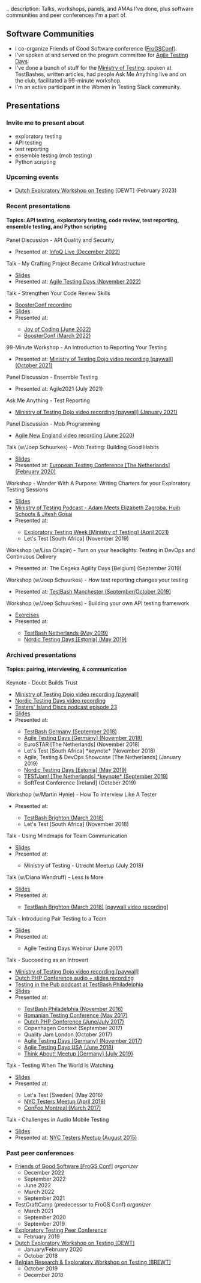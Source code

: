 .. description: Talks, workshops, panels, and AMAs I've done, plus software communities and peer conferences I'm a part of. 

## Software Communities 

- I co-organize Friends of Good Software conference ([FroGSConf](https://frogsconf.nl/)).
- I've spoken at and served on the program committee for [Agile Testing Days](https://agiletestingdays.com/). 
- I've done a bunch of stuff for the [Ministry of Testing](https://www.ministryoftesting.com/): spoken at TestBashes, written articles, had people Ask Me Anything live and on the club, facilitated a 99-minute workshop. 
- I'm an active participant in the Women in Testing Slack community.

## Presentations

### Invite me to present about

- exploratory testing
- API testing
- test reporting
- ensemble testing (mob testing)
- Python scripting


### Upcoming events

- [Dutch Exploratory Workshop on Testing](https://dewt.wordpress.com/) [DEWT] (February 2023)

### Recent presentations
#### Topics: API testing, exploratory testing, code review, test reporting, ensemble testing, and Python scripting

<a href="#" class="accordion" data-toggle="collapse" data-target="#api-security-panel"><i class="fa fa-bullhorn"></i> <i class="fab fa-youtube"></i></a> Panel Discussion - API Quality and Security
<ul id="api-security-panel" class="collapse">
	<li>Presented at: <a href="https://live.infoq.com/?utm_source=linkedin&utm_medium=social&utm_campaign=il1222" target="_blank">InfoQ Live (December 2022)</a></li>
</ul>

<a href="#" class="accordion" data-toggle="collapse" data-target="#crafting-project-infrastructure"><i class="fa fa-bullhorn"></i> <i class="fa fa-file-powerpoint"></i></a> Talk - My Crafting Project Became Critical Infrastructure
<ul id="crafting-project-infrastructure" class="collapse">
	<li><a href="../../assets/slides/cloud-deployment-script.pdf">Slides</a></li>
	<li>Presented at: <a href="https://agiletestingdays.com/2022/session/my-crafting-project-became-critical-infrastructure/" target="_blank">Agile Testing Days (November 2022)</a></li>
</ul>

<a href="#" class="accordion" data-toggle="collapse" data-target="#strengthen-your-code-review-skills"><i class="fa fa-bullhorn"></i> <i class="fab fa-youtube"></i> <i class="fa fa-file-powerpoint"></i></a> Talk - Strengthen Your Code Review Skills
<ul id="strengthen-your-code-review-skills" class="collapse">
	<li><a href="https://vimeo.com/691777585" target="_blank">BoosterConf recording</a></li>
	<li><a href="../../assets/slides/code-review.pdf">Slides</a></li>
	<li>Presented at:</li>
		<ul>
			<li><a href="https://joyofcoding.org/2022/speakers/lightning-talks.html" target="_blank">Joy of Coding (June 2022)</a></li>
			<li><a href="https://2022.boosterconf.no/talk/70-strengthen-your-code-review-skills/" target="_blank">BoosterConf (March 2022)</a></li>
		</ul>
</ul>


<a href="#" class="accordion" data-toggle="collapse" data-target="#reporting-your-testing-99-minute-workshop"><i class="fa fa-bullhorn"></i> <i class="fa fa-video"></i></a> 99-Minute Workshop - An Introduction to Reporting Your Testing
<ul id="reporting-your-testing-99-minute-workshop" class="collapse">
	<li>Presented at: <a href="https://www.ministryoftesting.com/dojo/series/99-minute-workshops-essentials/lessons/an-introduction-to-reporting-your-testing" target="_blank">Ministry of Testing Dojo video recording [paywall] (October 2021)</a></li>
</ul>

<a href="#" class="accordion" data-toggle="collapse" data-target="#agile-2021-ensemble-testing-panel"><i class="fa fa-bullhorn"></i> <i class="fab fa-youtube"></i></a> Panel Discussion - Ensemble Testing
<ul id="agile-2021-ensemble-testing-panel" class="collapse">
	<li>Presented at: Agile2021 (July 2021)</a></li>
</ul>

<a href="#" class="accordion" data-toggle="collapse" data-target="#test-reporting-ama"><i class="fa fa-bullhorn"></i> <i class="fa fa-video"></i></a> Ask Me Anything - Test Reporting
<ul id="test-reporting-ama" class="collapse">
	<li><a href="https://www.ministryoftesting.com/dojo/lessons/testing-ask-me-anything-test-reporting-elizabeth-zagroba" target="_blank">Ministry of Testing Dojo video recording [paywall] (January 2021)</a></li>
</ul>

<a href="#" class="accordion" data-toggle="collapse" data-target="#mob-programming-agile-new-england"><i class="fa fa-bullhorn"></i> <i class="fab fa-youtube"></i></a> Panel Discussion - Mob Programming
<ul id="mob-programming-agile-new-england" class="collapse">
	<li><a href="https://www.youtube.com/watch?v=VM7En7eV4ZE" target="_blank">Agile New England video recording (June 2020)</a></li>
</ul>

<a href="#" class="accordion" data-toggle="collapse" data-target="#mob-testing"><i class="fa fa-bullhorn"></i> <i class="fa fa-file-powerpoint"></i></a> Talk (w/Joep Schuurkes) - Mob Testing: Building Good Habits
<ul id="mob-testing" class="collapse">
	<li><a href="https://ezagroba.github.io/mob-testing/" target="_blank">Slides</a></li>
	<li>Presented at: <a href="https://europeantestingconference.eu/2020/topics/#elizabeth-zagroba" target="_blank">European Testing Conference [The Netherlands] (February 2020)</a></li>
</ul>


<a href="#" class="accordion" data-toggle="collapse" data-target="#wander"><i class="fa fa-users"></i> <i class="fa fa-file-powerpoint"></i> <i class="fas fa-book-open"></i></a> Workshop - Wander With A Purpose: Writing Charters for your Exploratory Testing Sessions
<ul id="wander" class="collapse">
<li><a href="https://ezagroba.github.io/charters/" target="_blank">Slides</a></li>
<li><a href="https://www.ministryoftesting.com/dojo/series/the-ministry-of-testing-podcast-2020/lessons/mot-podcast-adam-meets-elizabeth-zagroba-huib-schoots-jitesh-gosai" target="_blank">Ministry of Testing Podcast - Adam Meets Elizabeth Zagroba, Huib Schoots & Jitesh Gosai</a></li>
<li>Presented at:</li>
	<ul>
		<li><a href="https://club.ministryoftesting.com/t/wander-with-a-purpose-writing-charters-for-your-exploratory-test-sessions/49746" target="_blank">Exploratory Testing Week [Ministry of Testing] (April 2021)</a></li>
		<li>Let's Test [South Africa] (November 2019)</li>
	</ul>
</ul>


<a href="#" class="accordion" data-toggle="collapse" data-target="#cegeka"><i class="fa fa-users"></i></a> Workshop (w/Lisa Crispin) - Turn on your headlights: Testing in DevOps and Continuous Delivery
<ul id="cegeka" class="collapse">
	<li>Presented at: The Cegeka Agility Days [Belgium] (September 2019)</li>
</ul>


<a href="#" class="accordion" data-toggle="collapse" data-target="#test-reporting"><i class="fa fa-users"></i></a> Workshop (w/Joep Schuurkes) - How test reporting changes your testing
<ul id="test-reporting" class="collapse">
	<li>Presented at: <a href="https://ministryoftesting.com/events/testbash-manchester-2019" target="_blank">TestBash Manchester (September/October 2019)</a></li>
</ul>



<a href="#" class="accordion" data-toggle="collapse" data-target="#python-api-framework"><i class="fa fa-users"></i> <i class="fa fa-file-powerpoint"></i></a> Workshop (w/Joep Schuurkes) - Building your own API testing framework</a>
<ul id="python-api-framework" class="collapse">
	<li><a href="https://github.com/j19sch/building-an-api-testing-framework" target="_blank">Exercises</a></li>
	<li>Presented at:</li>
		<ul>
			<li><a href="https://www.ministryoftesting.com/events/testbash-netherlands-2019" target="_blank">TestBash Netherlands (May 2019)</a></li>
			<li><a href="https://nordictestingdays.eu/2019-2/" target="_blank">Nordic Testing Days [Estonia] (May 2019)</a></li>
		</ul>
</ul>

### Archived presentations 
#### Topics: pairing, interviewing, & communication

<a href="#" class="accordion" data-toggle="collapse" data-target="#doubt-trust"><i class="fa fa-bullhorn"></i> <i class="fa fa-video"></i>  <i class="fab fa-youtube"></i> <i class="fa fa-file-powerpoint"></i> <i class="fa fa-podcast"></i> <i class="fa fa-book-open"></i></a> Keynote - Doubt Builds Trust
<ul id="doubt-trust" class="collapse">
<li><a href="https://dojo.ministryoftesting.com/dojo/lessons/doubt-builds-trust-elizabeth-zagroba" target="_blank">Ministry of Testing Dojo video recording [paywall]</a></li>
<li><a href="https://youtube.com/watch?v=SM57HMJpkZc" target="_blank">Nordic Testing Days video recording</a></li>
<li><a href="https://www.ministryoftesting.com/dojo/lessons/testers-island-discs-ep23-elizabeth-zagroba" target="_blank">Testers' Island Discs podcast episode 23</a></li>
<li><a href="../../assets/slides/doubt-builds-trust.pdf">Slides</a></li>
<li>Presented at:</li>
	<ul>
		<li><a href="https://dojo.ministryoftesting.com/events/testbash-germany-2018" target="_blank">TestBash Germany (September 2018)</a></li>
		<li><a href="https://agiletestingdays.com/2018/session/doubt-builds-trust/" target="_blank">Agile Testing Days [Germany] (November 2018)</a></li>
		<li>EuroSTAR [The Netherlands] (November 2018)</li>
		<li>Let's Test [South Africa] *keynote* (November 2018)</li>
		<li>Agile, Testing & DevOps Showcase [The Netherlands] (January 2019)</li>
		<li><a href="https://nordictestingdays.eu/2019-2/" target="_blank">Nordic Testing Days [Estonia] (May 2019)</a></li>
		<li><a href="https://www.eventbrite.nl/e/testjam-a-conference-for-testers-by-testers-tickets-59516901655" target="_blank">TESTJam! [The Netherlands] *keynote* (September 2019)</a></li>
		<li>SoftTest Conference [Ireland] (October 2019)</li>
	</ul>
</ul>

<a href="#" class="accordion" data-toggle="collapse" data-target="#interview"><i class="fa fa-users"></i></a> Workshop (w/Martin Hynie) - How To Interview Like A Tester</a>

<ul id="interview" class="collapse">
	<li>Presented at:</li>
		<ul>
			<li><a href="https://dojo.ministryoftesting.com/events/testbash-brighton-2018" target="_blank">TestBash Brighton (March 2018)</a></li>
			<li>Let's Test [South Africa] (November 2018)</li>
		</ul>
</ul>	

<a href="#" class="accordion" data-toggle="collapse" data-target="#mindmaps"><i class="fa fa-bullhorn"></i> <i class="fa fa-file-powerpoint"></i></a> Talk - Using Mindmaps for Team Communication
<ul id="mindmaps" class="collapse">
	<li><a href="../../assets/slides/mindmaps.pdf">Slides</a></li>
	<li>Presented at:</li>
		<ul>
			<li>Ministry of Testing - Utrecht Meetup (July 2018)</li>
		</ul>
</ul>

<a href="#" class="accordion" data-toggle="collapse" data-target="#less-more"><i class="fa fa-bullhorn"></i> <i class="fa fa-video"></i> <i class="fa fa-file-powerpoint"></i></a> Talk (w/Diana Wendruff) - Less Is More
<ul id="less-more" class="collapse">
	<li><a href="../../assets/slides/less-more.pdf">Slides</a></li>
	<li>Presented at:</li>
		<ul>
			<li><a href="https://dojo.ministryoftesting.com/events/testbash-brighton-2018" target="_blank">TestBash Brighton (March 2018)</a> <a href="https://www.ministryoftesting.com/dojo/lessons/less-is-more-diana-wendruff-elizabeth-zagroba" target="_blank">[paywall video recording]</a></li>
		</ul>
</ul>

<a href="#" class="accordion" data-toggle="collapse" data-target="#pair-testing"><i class="fa fa-bullhorn"></i> <i class="fa fa-file-powerpoint"></i></a> Talk - Introducing Pair Testing to a Team
<ul id="pair-testing" class="collapse">
	<li><a href="https://drive.google.com/drive/folders/0Bwh-vIQL_6mKb1VZQWswbFNCY0U?resourcekey=0-QCcWTmslD8_GJz9WbxzqvA">Slides</a></li>
	<li>Presented at:</li>
		<ul>
			<li>Agile Testing Days Webinar (June 2017)</li>
		</ul>
</ul>

<a href="#" class="accordion" data-toggle="collapse" data-target="#introvert"><i class="fa fa-bullhorn"></i> <i class="fa fa-video"></i> <i class="fa fa-photo-video"></i> <i class="fa fa-podcast"></i> <i class="fa fa-file-powerpoint"></i> <i class="fas fa-book-open"></i></a> Talk - Succeeding as an Introvert
<ul id="introvert" class="collapse">
<li><a href="https://dojo.ministryoftesting.com/lessons/succeeding-as-an-introvert-elizabeth-zagroba">Ministry of Testing Dojo video recording [paywall]</a></li>
<li><a href="https://www.youtube.com/watch?v=3SdoCJQsXB4">Dutch PHP Conference audio + slides recording</a></li>
<li><a href="https://www.ministryoftesting.com/dojo/series/the-ministry-of-testing-podcast-2016/lessons/elizabeth-live-from-testing-in-the-pub-at-testbash-philadelphia" target="_blank">Testing in the Pub podcast at TestBash Philadelphia</a></li>
<li><a href="../../assets/slides/introvert.pdf">Slides</a></li>
<li>Presented at:</li>
	<ul>
		<li><a href="https://www.ministryoftesting.com/dojo/series/testbash-philadelphia-2016-ministry-of-testing" target="_blank">TestBash Philadelphia (November 2016)</a></li>
		<li><a href="https://romaniatesting.ro/rtc2017/" target="_blank">Romanian Testing Conference (May 2017)</a></li>
		<li><a href="https://www.phpconference.nl/" target="_blank">Dutch PHP Conference (June/July 2017)</a></li>
		<li>Copenhagen Context (September 2017)</li>
		<li>Quality Jam London (October 2017)</li>
		<li><a href="https://web.archive.org/web/20220119005054/https://agiletestingdays.us/session/succeeding-as-an-introvert/" target="_blank">Agile Testing Days [Germany] (November 2017)</a></li>
		<li><a href="https://web.archive.org/web/20220119005054/https://agiletestingdays.us/session/succeeding-as-an-introvert/" target="_blank">Agile Testing Days USA (June 2018)</a></li>
		<li><a href="https://www.meetup.com/Think-About-about-Tech-Design-and-their-impact-on-Society/events/262967473/" target="_blank">Think About! Meetup [Germany] (July 2019)</a></li>
	</ul>
</ul>


<a href="#" class="accordion" data-toggle="collapse" data-target="#watching"><i class="fa fa-bullhorn"></i> <i class="fa fa-file-powerpoint"></i></a> Talk - Testing When The World Is Watching
<ul id="watching" class="collapse">
	<li><a href="../../assets/slides/testing-when-the-world-is-watching.pdf">Slides</a></li>
	<li>Presented at:</li>
	<ul>
		<li>Let's Test [Sweden] (May 2016)</li>
		<li><a href="http://www.meetup.com/NYC-Testers/events/230377700/" target="_blank">NYC Testers Meetup (April 2016)</a></li>
		<li><a href="https://confoo.ca/en/yul2017/schedule" target="_blank">ConFoo Montreal (March 2017)</a></li>
	</ul>
</ul>


<a href="#" class="accordion" data-toggle="collapse" data-target="#audio-mobile"><i class="fa fa-bullhorn"></i> <i class="fa fa-file-powerpoint"></i></a> Talk - Challenges in Audio Mobile Testing
<ul id="audio-mobile" class="collapse">
	<li><a href="../../assets/slides/audio-mobile-testing.pdf">Slides</a></li>
	<li>Presented at: <a href="http://www.meetup.com/NYC-Testers/events/224194458/" target="_blank">NYC Testers Meetup (August 2015)</a></li>
</ul>

### Past peer conferences

- [Friends of Good Software [FroGS Conf]](http://frogsconf.nl/) *organizer*
	- December 2022
	- September 2022
	- June 2022
	- March 2022
	- September 2021
- TestCraftCamp (predecessor to FroGS Conf) *organizer*
	 - March 2021
	 - September 2020
	 - September 2019
- [Exploratory Testing Peer Conference](https://exploratorytesting.org/)
	- February 2019
- [Dutch Exploratory Workshop on Testing [DEWT]](https://dewt.wordpress.com/)
	- January/February 2020
	- October 2018
- [Belgian Research & Exploratory Workshop on Testing [BREWT]](https://brewtconf.wordpress.com/)
	- October 2019
	- December 2018
